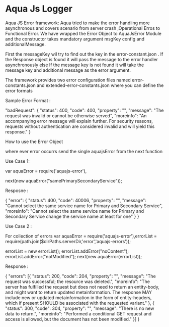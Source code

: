 # Aqua Js Logger

Aqua JS Error framework:
Aqua tried to make the error handling more asynchronous and covers scenario from server crash ,Operational Erros to Functional Error.
We have wrapped the Error Object to AquaJsError Module and the constructor takes mandatory argument msgKey config and additionalMessage.

First the messageKey wil try to find out the key in the error-constant.json .
If the Response object is found it will pass the message to the error handler asynchronously  else If the message key is not found it will take the message key and additional message as the error argument.

The framework provides two error configuration files named error-constants.json and extended-error-constants.json where you can define the error formats

Sample Error Format :

"badRequest": {
    "status": 400,
    "code": 400,
    "property": "",
    "message": "The request was invalid or cannot be otherwise served",
    "moreinfo": "An accompanying error message will explain further. For security reasons, requests without authentication are considered invalid and will yield this response."
  }

How to use the Error Object

where ever error occurrs send the single aquajsError from the next function

Use Case 1:

var aquaError = require('aquajs-error'),

next(new aquaError("samePrimarySecondaryService"));

Resposne :

{ "error": { "status": 400, "code": 40006, "property": "", "message": "Cannot select the same service name for Primary and Secondary Service", "moreinfo": "Cannot select the same service name for Primary and Secondary Service change the service name at least for one" } }


Use Case 2 :

For collection of errors
var aquaError = require('aquajs-error'),errorList = require(path.join($dirPaths.serverDir,'error','aquajs-errors'));

 errorList = new errorList();
 errorList.addError("noContent");
 errorList.addError("notModified");
 next(new aquaError(errorList));

Response :

{ "errors": [{ "status": 200, "code": 204, "property": "", "message": "The request was successful; the resource was deleted.", "moreinfo": "The server has fulfilled the request but does not need to return an entity-body, and might want to return updated metainformation. The response MAY include new or updated metainformation in the form of entity-headers, which if present SHOULD be associated with the requested variant." }, { "status": 300, "code": 304, "property": "", "message": "There is no new data to return.", "moreinfo": "Performed a conditional GET request and access is allowed, but the document has not been modified." }] }



